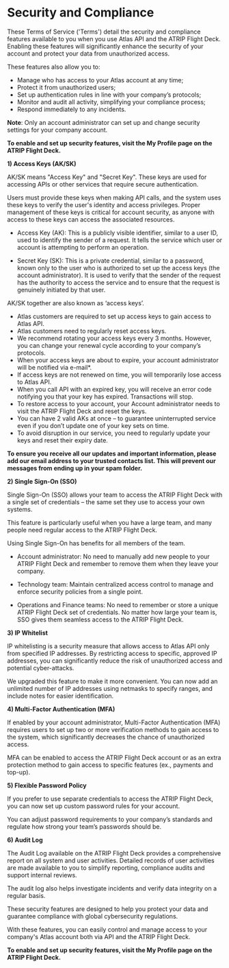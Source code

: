 # **Security and Compliance** 


These Terms of Service ('Terms') detail the security and compliance features available to you when you use Atlas API and the ATRIP Flight Deck. Enabling these features will significantly enhance the security of your account and protect your data from unauthorized access. 

These features also allow you to: 

- Manage who has access to your Atlas account at any time; 
- Protect it from unauthorized users; 
- Set up authentication rules in line with your company’s protocols; 
- Monitor and audit all activity, simplifying your compliance process; 
- Respond immediately to any incidents.

**Note**: Only an account administrator can set up and change security settings for your company account. 

**To enable and set up security features, visit the My Profile page on the ATRIP Flight Deck.**


**1) Access Keys (AK/SK)**

AK/SK means "Access Key" and "Secret Key". These keys are used for accessing APIs or other services that require secure authentication. 

Users must provide these keys when making API calls, and the system uses these keys to verify the user's identity and access privileges. Proper management of these keys is critical for account security, as anyone with access to these keys can access the associated resources. 

- Access Key (AK): This is a publicly visible identifier, similar to a user ID, used to identify the sender of a request. It tells the service which user or account is attempting to perform an operation.

- Secret Key (SK): This is a private credential, similar to a password, known only to the user who is authorized to set up the access keys (the account administrator). It is used to verify that the sender of the request has the authority to access the service and to ensure that the request is genuinely initiated by that user.

AK/SK together are also known as ‘access keys’. 

- Atlas customers are required to set up access keys to gain access to Atlas API. 
- Atlas customers need to regularly reset access keys. 
- We recommend rotating your access keys every 3 months. However, you can change your renewal cycle according to your company’s protocols.  
- When your access keys are about to expire, your account administrator will be notified via e-mail*.  
- If access keys are not renewed on time, you will temporarily lose access to Atlas API.  
- When you call API with an expired key, you will receive an error code notifying you that your key has expired. Transactions will stop.  
- To restore access to your account, your Account administrator needs to visit the ATRIP Flight Deck and reset the keys. 
- You can have 2 valid AKs at once – to guarantee uninterrupted service even if you don’t update one of your key sets on time. 
- To avoid disruption in our service, you need to regularly update your keys and reset their expiry date.

**To ensure you receive all our updates and important information, please add our email address to your trusted contacts list. This will prevent our messages from ending up in your spam folder.**


**2) Single Sign-On (SSO)**

Single Sign-On (SSO) allows your team to access the ATRIP Flight Deck with a single set of credentials – the same set they use to access your own systems. 

This feature is particularly useful when you have a large team, and many people need regular access to the ATRIP Flight Deck. 

Using Single Sign-On has benefits for all members of the team. 

- Account administrator: No need to manually add new people to your ATRIP Flight Deck and remember to remove them when they leave your company.  

- Technology team: Maintain centralized access control to manage and enforce security policies from a single point. 

- Operations and Finance teams: No need to remember or store a unique ATRIP Flight Deck set of credentials. No matter how large your team is, SSO gives them seamless access to the ATRIP Flight Deck. 


**3) IP Whitelist**

IP whitelisting is a security measure that allows access to Atlas API only from specified IP addresses. By restricting access to specific, approved IP addresses, you can significantly reduce the risk of unauthorized access and potential cyber-attacks. 

We upgraded this feature to make it more convenient. You can now add an unlimited number of IP addresses using netmasks to specify ranges, and include notes for easier identification. 


**4) Multi-Factor Authentication (MFA)**

If enabled by your account administrator, Multi-Factor Authentication (MFA) requires users to set up two or more verification methods to gain access to the system, which significantly decreases the chance of unauthorized access. 

MFA can be enabled to access the ATRIP Flight Deck account or as an extra protection method to gain access to specific features (ex., payments and top-up).  


**5) Flexible Password Policy**

If you prefer to use separate credentials to access the ATRIP Flight Deck, you can now set up custom password rules for your account. 

You can adjust password requirements to your company’s standards and regulate how strong your team’s passwords should be. 


**6) Audit Log**

The Audit Log available on the ATRIP Flight Deck provides a comprehensive report on all system and user activities. Detailed records of user activities are made available to you to simplify reporting, compliance audits and support internal reviews. 

The audit log also helps investigate incidents and verify data integrity on a regular basis. 


These security features are designed to help you protect your data and guarantee compliance with global cybersecurity regulations. 

With these features, you can easily control and manage access to your company's Atlas account both via API and the ATRIP Flight Deck.  

**To enable and set up security features, visit the My Profile page on the ATRIP Flight Deck.**


